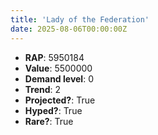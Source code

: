 ```yaml
---
title: 'Lady of the Federation'
date: 2025-08-06T00:00:00Z
---
```

- **RAP**: 5950184
- **Value**: 5500000
- **Demand level**: 0
- **Trend**: 2
- **Projected?**: True
- **Hyped?**: True
- **Rare?**: True
